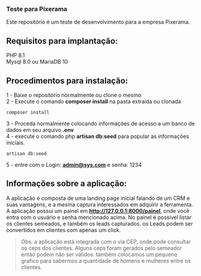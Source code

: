 ### Teste para Pixerama
Este repositório é um teste de desenvolvimento para a empresa Pixerama.
## Requisitos para implantação:
PHP 8.1<br/>
Mysql 8.0 ou MariaDB 10<br/>
## Procedimentos para instalação:
1 - Baixe o repositório normalmente ou clone o mesmo<br/>
2 - Execute o comando <strong>composer install</strong> na pasta extraída ou clonada<br/>
```
composer install
```
3 - Proceda normalmente colocando informações de acesso a um banco de dados em seu arquivo <strong>.env</strong><br/>
4 - execute o comando php <strong>artisan db:seed</strong> para popular as informações iniciais.<br/>
```
artisan db:seed
```
5 - entre com o Login: <strong>admin@sys.com</strong> e senha: </strong>1234</strong><br/>
## Informações sobre a aplicação:
A aplicação é composta de uma landing page inicial falando de um CRM e suas vantagens, e a mesma captura interessados em adquirir a ferramenta.
A aplicação possui um painel em <strong>http://127.0.0.1:8000/painel</strong>, onde você entra com o usuário e senha mencionado acima. No painel é possivel listar os clientes semeados, e também os leads capturados. os Leads podem ser convertidos em clientes com apenas um click.

> Obs: a aplicação está integrada com o via CEP, onde pode consultar os ceps dos clientes. Alguns ceps foram gerados pelo semeador então podem não ser válidos.
também colocamos um pequeno grafico para sabermos a quantidade de homens e mulheres entre os clientes.
